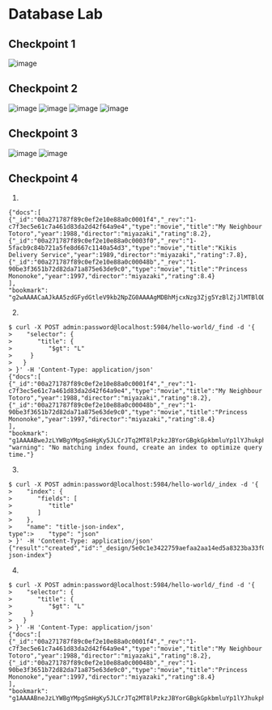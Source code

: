 # Database Lab

## Checkpoint 1
![image](https://user-images.githubusercontent.com/84922621/162852631-5827611d-c98e-4085-843c-bdf2a1cc2fb3.png)

## Checkpoint 2
![image](https://user-images.githubusercontent.com/84922621/162853458-38710960-a4aa-42f7-87b9-de1c6c154282.png)
![image](https://user-images.githubusercontent.com/84922621/162854618-50c213d8-67cd-4382-b2a2-7c1b245d3b69.png)
![image](https://user-images.githubusercontent.com/84922621/162854853-f9f8cad8-f4cf-496e-953c-cc6cb57acd61.png)
![image](https://user-images.githubusercontent.com/84922621/162855148-92adc76e-e7ca-4612-8145-1a3272d243f1.png)

## Checkpoint 3
![image](https://user-images.githubusercontent.com/84922621/162855455-5896f53b-a42f-4f18-b622-46a990788309.png)
![image](https://user-images.githubusercontent.com/84922621/162855738-2bc73582-1917-4c1e-99a2-44c63b934c32.png)

## Checkpoint 4
1.
```
{"docs":[
{"_id":"00a271787f89c0ef2e10e88a0c0001f4","_rev":"1-c7f3ec5e61c7a461d83da2d42f64a9e4","type":"movie","title":"My Neighbour Totoro","year":1988,"director":"miyazaki","rating":8.2},
{"_id":"00a271787f89c0ef2e10e88a0c0003f0","_rev":"1-5facb9c84b721a5fe8d667c1140a54d3","type":"movie","title":"Kikis Delivery Service","year":1989,"director":"miyazaki","rating":7.8},
{"_id":"00a271787f89c0ef2e10e88a0c00048b","_rev":"1-90be3f3651b72d82da71a875e63de9c0","type":"movie","title":"Princess Mononoke","year":1997,"director":"miyazaki","rating":8.4}
],
"bookmark": "g2wAAAACaAJkAA5zdGFydGtleV9kb2NpZG0AAAAgMDBhMjcxNzg3Zjg5YzBlZjJlMTBlODhhMGMwMDA0OGJoAmQACHN0YXJ0a2V5bAAAAAFiAAAHzWpq"}
```
2.
```
$ curl -X POST admin:password@localhost:5984/hello-world/_find -d '{
>    "selector": {
>       "title": {
>          "$gt": "L"
>     }
>   }
> }' -H 'Content-Type: application/json'
{"docs":[
{"_id":"00a271787f89c0ef2e10e88a0c0001f4","_rev":"1-c7f3ec5e61c7a461d83da2d42f64a9e4","type":"movie","title":"My Neighbour Totoro","year":1988,"director":"miyazaki","rating":8.2},
{"_id":"00a271787f89c0ef2e10e88a0c00048b","_rev":"1-90be3f3651b72d82da71a875e63de9c0","type":"movie","title":"Princess Mononoke","year":1997,"director":"miyazaki","rating":8.4}
],
"bookmark": "g1AAAABweJzLYWBgYMpgSmHgKy5JLCrJTq2MT8lPzkzJBYorGBgkGpkbmluYp1lYJhukphmlGhqkWlgkGiQbGBiYWCSB9HHA9BGlIwsAfPcdnw",
"warning": "No matching index found, create an index to optimize query time."}
```
3.
```
$ curl -X POST admin:password@localhost:5984/hello-world/_index -d '{
>    "index": {
>       "fields": [
>          "title"
>       ]
>    },
>    "name": "title-json-index",
type":>    "type": "json"
> }' -H 'Content-Type: application/json'
{"result":"created","id":"_design/5e0c1e3422759aefaa2aa14ed5a8323ba33f06e3","name":"title-json-index"}
```
4.
```
$ curl -X POST admin:password@localhost:5984/hello-world/_find -d '{
>    "selector": {
>       "title": {
>          "$gt": "L"
>     }
>   }
> }' -H 'Content-Type: application/json'
{"docs":[
{"_id":"00a271787f89c0ef2e10e88a0c0001f4","_rev":"1-c7f3ec5e61c7a461d83da2d42f64a9e4","type":"movie","title":"My Neighbour Totoro","year":1988,"director":"miyazaki","rating":8.2},
{"_id":"00a271787f89c0ef2e10e88a0c00048b","_rev":"1-90be3f3651b72d82da71a875e63de9c0","type":"movie","title":"Princess Mononoke","year":1997,"director":"miyazaki","rating":8.4}
],
"bookmark": "g1AAAABneJzLYWBgYMpgSmHgKy5JLCrJTq2MT8lPzkzJBYorGBgkGpkbmluYp1lYJhukphmlGhqkWlgkGiQbGBiYWCSB9HHA9OUAdTCCtAkGFGXmJacWFyv45ucBYXZqVhYAgz0cvw"}
```
